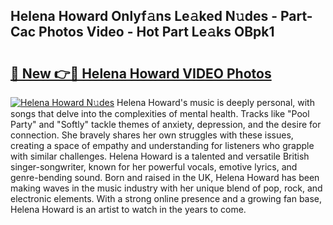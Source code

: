 ## Helena Howard Onlyf𝚊ns Le𝚊ked N𝚞des - Part-Cac Photos Video - Hot Part Le𝚊ks OBpk1

# <h2><a href="http://ac4540.deff.icu/?id=Helena+Howard">🔗 New 👉🔴 Helena Howard VIDEO Photos</a></h2>

[![Helena Howard N𝚞des](https://i.imgur.com/rIISA9y.gif)](http://ac4540.deff.icu/?id=Helena+Howard)
Helena Howard's music is deeply personal, with songs that delve into the complexities of mental health. Tracks like "Pool Party" and "Softly" tackle themes of anxiety, depression, and the desire for connection. She bravely shares her own struggles with these issues, creating a space of empathy and understanding for listeners who grapple with similar challenges. Helena Howard is a talented and versatile British singer-songwriter, known for her powerful vocals, emotive lyrics, and genre-bending sound. Born and raised in the UK, Helena Howard has been making waves in the music industry with her unique blend of pop, rock, and electronic elements. With a strong online presence and a growing fan base, Helena Howard is an artist to watch in the years to come.
